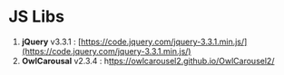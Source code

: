 # JS Libs



1. **jQuery** v3.3.1 : [https://code.jquery.com/jquery-3.3.1.min.js/](https://code.jquery.com/jquery-3.3.1.min.js/) 
2. **OwlCarousal** v2.3.4 : h[ttps://owlcarousel2.github.io/OwlCarousel2/](https://owlcarousel2.github.io/OwlCarousel2/)




